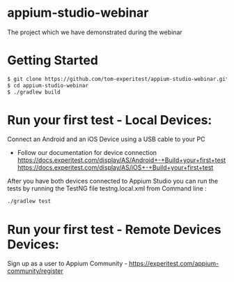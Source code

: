 # appium-studio-webinar
The project which we have demonstrated during the webinar


# Getting Started
```sh
$ git clone https://github.com/tom-experitest/appium-studio-webinar.git
$ cd appium-studio-webinar
$ ./gradlew build
```

# Run your first test - Local Devices:
Connect an Android and an iOS Device using a USB cable to your PC
 - Follow our documentation for device connection 
https://docs.experitest.com/display/AS/Android+-+Build+your+first+test
https://docs.experitest.com/display/AS/iOS+-+Build+your+first+test

After you have both devices connected to Appium Studio you can run the tests by running the TestNG file testng.local.xml
from Command line : 
```sh
./gradlew test
```
# Run your first test - Remote Devices  Devices:
Sign up as a user to Appium Community - https://experitest.com/appium-community/register
